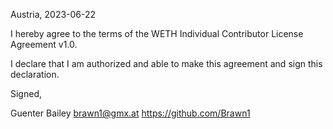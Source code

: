 Austria, 2023-06-22

I hereby agree to the terms of the WETH Individual Contributor License
Agreement v1.0.

I declare that I am authorized and able to make this agreement and sign this
declaration.

Signed,

Guenter Bailey brawn1@gmx.at https://github.com/Brawn1
